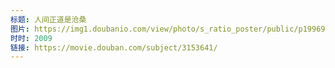 ```yaml
---
标题: 人间正道是沧桑
图片: https://img1.doubanio.com/view/photo/s_ratio_poster/public/p1996941530.jpg
时时: 2009
链接: https://movie.douban.com/subject/3153641/
---
```

